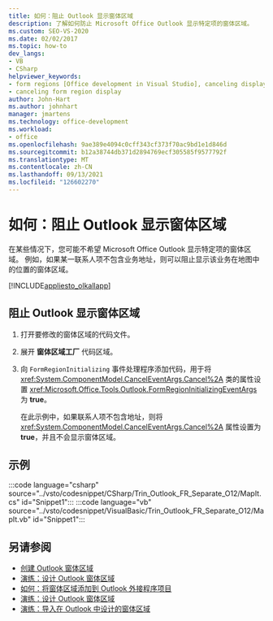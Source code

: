 ```yaml
---
title: 如何：阻止 Outlook 显示窗体区域
description: 了解如何防止 Microsoft Office Outlook 显示特定项的窗体区域。
ms.custom: SEO-VS-2020
ms.date: 02/02/2017
ms.topic: how-to
dev_langs:
- VB
- CSharp
helpviewer_keywords:
- form regions [Office development in Visual Studio], canceling display
- canceling form region display
author: John-Hart
ms.author: johnhart
manager: jmartens
ms.technology: office-development
ms.workload:
- office
ms.openlocfilehash: 9ae389e4094c0cff343cf373f70ac9bd1e1d846d
ms.sourcegitcommit: b12a38744db371d2894769ecf305585f9577792f
ms.translationtype: MT
ms.contentlocale: zh-CN
ms.lasthandoff: 09/13/2021
ms.locfileid: "126602270"
---
```

# <a name="how-to-prevent-outlook-from-displaying-a-form-region"></a>如何：阻止 Outlook 显示窗体区域
  在某些情况下，您可能不希望 Microsoft Office Outlook 显示特定项的窗体区域。 例如，如果某一联系人项不包含业务地址，则可以阻止显示该业务在地图中的位置的窗体区域。

 [!INCLUDE[appliesto_olkallapp](../vsto/includes/appliesto-olkallapp-md.md)]

## <a name="to-prevent-outlook-from-displaying-a-form-region"></a>阻止 Outlook 显示窗体区域

1. 打开要修改的窗体区域的代码文件。

2. 展开 **窗体区域工厂** 代码区域。

3. 向 `FormRegionInitializing` 事件处理程序添加代码，用于将 <xref:System.ComponentModel.CancelEventArgs.Cancel%2A> 类的属性设置 <xref:Microsoft.Office.Tools.Outlook.FormRegionInitializingEventArgs> 为 **true**。

   在此示例中，如果联系人项不包含地址，则将 <xref:System.ComponentModel.CancelEventArgs.Cancel%2A> 属性设置为 **true**，并且不会显示窗体区域。

## <a name="example"></a>示例
 :::code language="csharp" source="../vsto/codesnippet/CSharp/Trin_Outlook_FR_Separate_O12/MapIt.cs" id="Snippet1":::
 :::code language="vb" source="../vsto/codesnippet/VisualBasic/Trin_Outlook_FR_Separate_O12/MapIt.vb" id="Snippet1":::


## <a name="see-also"></a>另请参阅
- [创建 Outlook 窗体区域](../vsto/creating-outlook-form-regions.md)
- [演练：设计 Outlook 窗体区域](../vsto/walkthrough-designing-an-outlook-form-region.md)
- [如何：将窗体区域添加到 Outlook 外接程序项目](../vsto/how-to-add-a-form-region-to-an-outlook-add-in-project.md)
- [演练：设计 Outlook 窗体区域](../vsto/walkthrough-designing-an-outlook-form-region.md)
- [演练：导入在 Outlook 中设计的窗体区域](../vsto/walkthrough-importing-a-form-region-that-is-designed-in-outlook.md)
